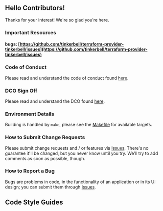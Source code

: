 ## Hello Contributors!

Thanks for your interest!
We're so glad you're here.

### Important Resources

#### bugs: [https://github.com/tinkerbell/terraform-provider-tinkerbell/issues](https://github.com/tinkerbell/terraform-provider-tinkerbell/issues)

### Code of Conduct

Please read and understand the code of conduct found [here](https://github.com/tinkerbell/.github/blob/main/CODE_OF_CONDUCT.md).

### DCO Sign Off

Please read and understand the DCO found [here](docs/DCO.md).

### Environment Details

Building is handled by `make`, please see the [Makefile](Makefile) for available targets.

### How to Submit Change Requests

Please submit change requests and / or features via [Issues](https://github.com/tinkerbell/terraform-provider-tinkerbell/issues).
There's no guarantee it'll be changed, but you never know until you try.
We'll try to add comments as soon as possible, though.

### How to Report a Bug

Bugs are problems in code, in the functionality of an application or in its UI design; you can submit them through [Issues](https://github.com/tinkerbell/terraform-provider-tinkerbell/issues).

## Code Style Guides
